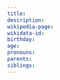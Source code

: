 ```yaml
---
title: 
description: 
wikipedia-page: 
wikidata-id: 
birthday: 
age: 
pronouns: 
parents: 
siblings:
---
```


